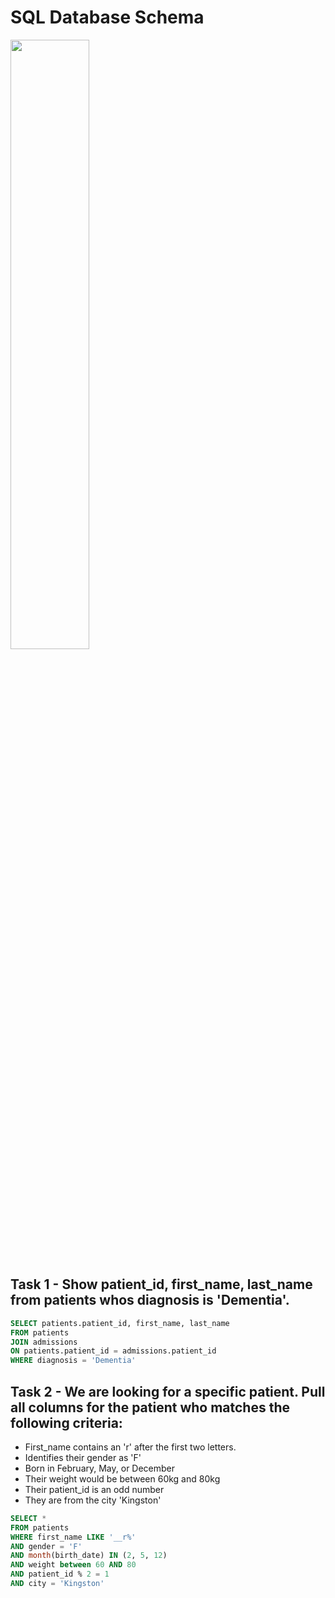 # SQL Database Schema
<img src="https://github.com/acelmer/portfolio/assets/145276189/337687e5-131b-4cef-b341-50780a03600b" width=50% height=50%>

## Task 1 - Show patient_id, first_name, last_name from patients whos diagnosis is 'Dementia'.

```sql
SELECT patients.patient_id, first_name, last_name
FROM patients
JOIN admissions
ON patients.patient_id = admissions.patient_id 
WHERE diagnosis = 'Dementia'
```
## Task 2 - We are looking for a specific patient. Pull all columns for the patient who matches the following criteria:
- First_name contains an 'r' after the first two letters.
- Identifies their gender as 'F'
- Born in February, May, or December
- Their weight would be between 60kg and 80kg
- Their patient_id is an odd number
- They are from the city 'Kingston'

```sql
SELECT *
FROM patients
WHERE first_name LIKE '__r%' 
AND gender = 'F' 
AND month(birth_date) IN (2, 5, 12) 
AND weight between 60 AND 80 
AND patient_id % 2 = 1 
AND city = 'Kingston'
```
